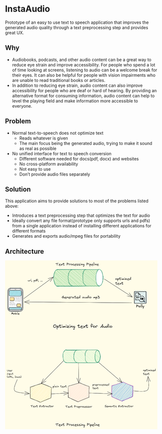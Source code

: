 # InstaAudio

Prototype of an easy to use text to speech application that improves the generated
audio quality through a text preprocessing step and provides great UX.

## Why

- Audiobooks, podcasts, and other audio content can be a great way to reduce eye strain and improve accessibility. For people who spend a lot of time looking at screens, listening to audio can be a welcome break for their eyes. It can also be helpful for people with vision impairments who are unable to read traditional books or articles.
- In addition to reducing eye strain, audio content can also improve accessibility for people who are deaf or hard of hearing. By providing an alternative format for consuming information, audio content can help to level the playing field and make information more accessible to everyone.

## Problem

- Normal text-to-speech does not optimize text
  - Reads whatever is given
  - The main focus being the generated audio, trying to make it sound as real as possible
- No unified interface for text to speech conversion
  - Different software needed for docs(pdf, docx) and websites
  - No cross-platform availability
  - Not easy to use
  - Don’t provide audio files separately

## Solution

This application aims to provide solutions to most of the problems listed
above:

- Introduces a text preprocessing step that optimizes the text for audio
- Ideally convert any file format(prototype only supports urls and pdfs) from a
  single application instead of installing different applications for different
  formats
- Generates and exports audio/mpeg files for portability

## Architecture

![Architecture diagrams](./assets/architecture.png)
